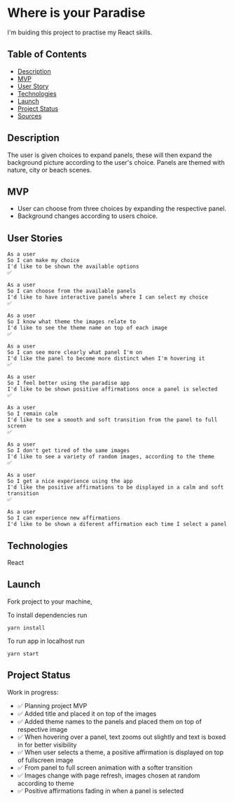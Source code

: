 # Where is your Paradise

I'm buiding this project to practise my React skills.

## Table of Contents

- [Description](#description)
- [MVP](#mvp)
- [User Story](#user_story)
- [Technologies](#technologies)
- [Launch](#launch)
- [Project Status](#project-status)
- [Sources](#sources)

## Description

The user is given choices to expand panels, these will then expand the background picture according to the user's choice.
Panels are themed with nature, city or beach scenes.

## MVP

- User can choose from three choices by expanding the respective panel.
- Background changes according to users choice.

## User Stories

```
As a user
So I can make my choice
I'd like to be shown the available options
✅
```

```
As a user
So I can choose from the available panels
I'd like to have interactive panels where I can select my choice
✅
```

```
As a user
So I know what theme the images relate to
I'd like to see the theme name on top of each image
✅
```

```
As a user
So I can see more clearly what panel I'm on
I'd like the panel to become more distinct when I'm hovering it
✅
```

```
As a user
So I feel better using the paradise app
I'd like to be shown positive affirmations once a panel is selected
✅
```

```
As a user
So I remain calm
I'd like to see a smooth and soft transition from the panel to full screen
✅
```

```
As a user
So I don't get tired of the same images
I'd like to see a variety of random images, according to the theme
✅
```

```
As a user
So I get a nice experience using the app
I'd like the positive affirmations to be displayed in a calm and soft transition
✅
```

```
As a user
So I can experience new affirmations
I'd like to be shown a diferent affirmation each time I select a panel
```

## Technologies

React

## Launch

Fork project to your machine,

To install dependencies run

```
yarn install
```

To run app in localhost run

```
yarn start
```

## Project Status

Work in progress:

- ✅ Planning project MVP
- ✅ Added title and placed it on top of the images
- ✅ Added theme names to the panels and placed them on top of respective image
- ✅ When hovering over a panel, text zooms out slightly and text is boxed in for better visibility
- ✅ When user selects a theme, a positive affirmation is displayed on top of fullscreen image
- ✅ From panel to full screen animation with a softer transition
- ✅ Images change with page refresh, images chosen at random according to theme
- ✅ Positive affirmations fading in when a panel is selected
